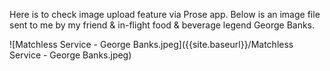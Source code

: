 Here is to check image upload feature via Prose app. Below is an image file sent to me by my friend & in-flight food & beverage legend George Banks.

![Matchless Service - George Banks.jpeg]({{site.baseurl}}/Matchless Service - George Banks.jpeg)
